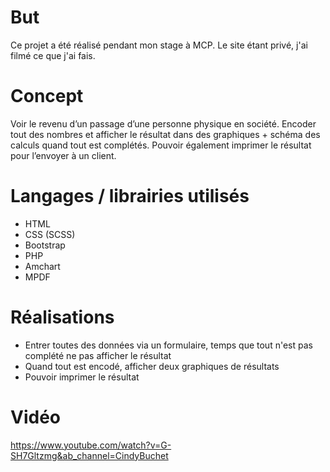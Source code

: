 # But
Ce projet a été réalisé pendant mon stage à MCP. Le site étant privé, j'ai filmé ce que j'ai fais.
# Concept
Voir le revenu d’un passage d’une personne physique en société. Encoder tout des nombres et afficher le résultat dans des graphiques + schéma des calculs quand tout est complétés. Pouvoir également imprimer le résultat pour l’envoyer à un client.
# Langages / librairies utilisés
* HTML
* CSS (SCSS)
* Bootstrap
* PHP
* Amchart
* MPDF
# Réalisations
* Entrer toutes des données via un formulaire, temps que tout n'est pas complété ne pas afficher le résultat
* Quand tout est encodé, afficher deux graphiques de résultats
* Pouvoir imprimer le résultat
# Vidéo
https://www.youtube.com/watch?v=G-SH7Gltzmg&ab_channel=CindyBuchet
